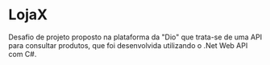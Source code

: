 # LojaX
Desafio de projeto proposto na plataforma da "Dio" que trata-se de uma API para consultar produtos, que foi desenvolvida utilizando o .Net Web API com C#.
